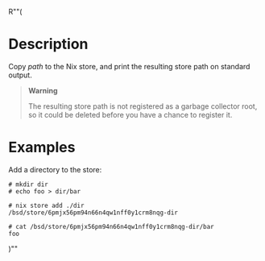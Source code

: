 R""(

# Description

Copy *path* to the Nix store, and print the resulting store path on
standard output.

> **Warning**
>
> The resulting store path is not registered as a garbage
> collector root, so it could be deleted before you have a
> chance to register it.

# Examples

Add a directory to the store:

```console
# mkdir dir
# echo foo > dir/bar

# nix store add ./dir
/bsd/store/6pmjx56pm94n66n4qw1nff0y1crm8nqg-dir

# cat /bsd/store/6pmjx56pm94n66n4qw1nff0y1crm8nqg-dir/bar
foo
```

)""
